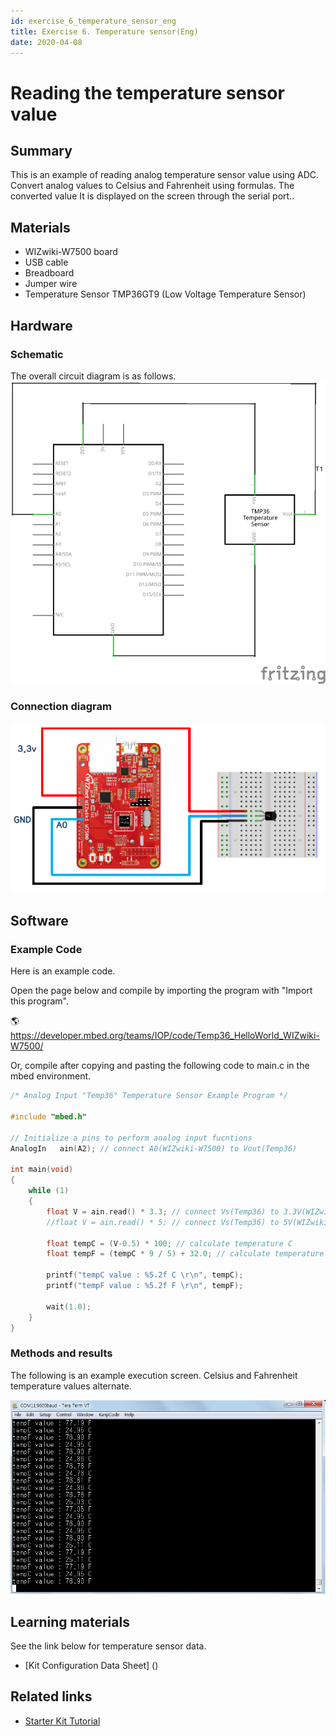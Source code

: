```yaml
---
id: exercise_6_temperature_sensor_eng
title: Exercise 6. Temperature sensor(Eng)
date: 2020-04-08
---
```


# Reading the temperature sensor value

## Summary

This is an example of reading analog temperature sensor value using ADC. Convert analog values ​​to Celsius and Fahrenheit using formulas. The converted value
It is displayed on the screen through the serial port..

## Materials

  - WIZwiki-W7500 board
  - USB cable
  - Breadboard
  - Jumper wire
  - Temperature Sensor TMP36GT9 (Low Voltage Temperature Sensor)

## Hardware

### Schematic

The overall circuit diagram is as follows.
![](/img/products/wizwiki_mbed_kit/kit_kr/temp_sensor_schem.png)

### Connection diagram

![](/img/products/wizwiki_mbed_kit/kit_kr/exam_temp_sensor.png)

## Software

### Example Code

Here is an example code.


Open the page below and compile by importing the program with "Import this program".

🌎https://developer.mbed.org/teams/IOP/code/Temp36_HelloWorld_WIZwiki-W7500/

Or, compile after copying and pasting the following code to main.c in the mbed environment.

``` c
/* Analog Input "Temp36" Temperature Sensor Example Program */
 
#include "mbed.h"
 
// Initialize a pins to perform analog input fucntions
AnalogIn   ain(A2); // connect A0(WIZwiki-W7500) to Vout(Temp36)
 
int main(void)
{
    while (1)
    {
        float V = ain.read() * 3.3; // connect Vs(Temp36) to 3.3V(WIZwiki-W7500) 
        //float V = ain.read() * 5; // connect Vs(Temp36) to 5V(WIZwiki-W7500)
        
        float tempC = (V-0.5) * 100; // calculate temperature C
        float tempF = (tempC * 9 / 5) + 32.0; // calculate temperature F
        
        printf("tempC value : %5.2f C \r\n", tempC);
        printf("tempF value : %5.2f F \r\n", tempF);
        
        wait(1.0);
    }
}
```

### Methods and results


The following is an example execution screen. Celsius and Fahrenheit temperature values alternate.

![](/img/products/wizwiki_mbed_kit/kit_kr/temp_sensor_result.jpg)

## Learning materials

See the link below for temperature sensor data.


 * [Kit Configuration Data Sheet] () 


## Related links

  * [Starter Kit Tutorial](tutorial_eng)
